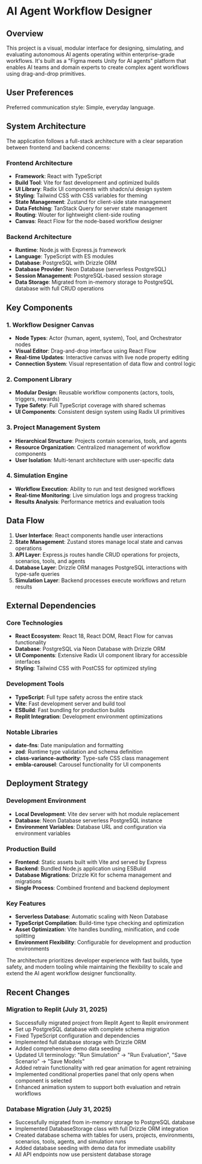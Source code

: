 # AI Agent Workflow Designer

## Overview

This project is a visual, modular interface for designing, simulating, and evaluating autonomous AI agents operating within enterprise-grade workflows. It's built as a "Figma meets Unity for AI agents" platform that enables AI teams and domain experts to create complex agent workflows using drag-and-drop primitives.

## User Preferences

Preferred communication style: Simple, everyday language.

## System Architecture

The application follows a full-stack architecture with a clear separation between frontend and backend concerns:

### Frontend Architecture
- **Framework**: React with TypeScript
- **Build Tool**: Vite for fast development and optimized builds
- **UI Library**: Radix UI components with shadcn/ui design system
- **Styling**: Tailwind CSS with CSS variables for theming
- **State Management**: Zustand for client-side state management
- **Data Fetching**: TanStack Query for server state management
- **Routing**: Wouter for lightweight client-side routing
- **Canvas**: React Flow for the node-based workflow designer

### Backend Architecture
- **Runtime**: Node.js with Express.js framework
- **Language**: TypeScript with ES modules
- **Database**: PostgreSQL with Drizzle ORM
- **Database Provider**: Neon Database (serverless PostgreSQL)
- **Session Management**: PostgreSQL-based session storage
- **Data Storage**: Migrated from in-memory storage to PostgreSQL database with full CRUD operations

## Key Components

### 1. Workflow Designer Canvas
- **Node Types**: Actor (human, agent, system), Tool, and Orchestrator nodes
- **Visual Editor**: Drag-and-drop interface using React Flow
- **Real-time Updates**: Interactive canvas with live node property editing
- **Connection System**: Visual representation of data flow and control logic

### 2. Component Library
- **Modular Design**: Reusable workflow components (actors, tools, triggers, rewards)
- **Type Safety**: Full TypeScript coverage with shared schemas
- **UI Components**: Consistent design system using Radix UI primitives

### 3. Project Management System
- **Hierarchical Structure**: Projects contain scenarios, tools, and agents
- **Resource Organization**: Centralized management of workflow components
- **User Isolation**: Multi-tenant architecture with user-specific data

### 4. Simulation Engine
- **Workflow Execution**: Ability to run and test designed workflows
- **Real-time Monitoring**: Live simulation logs and progress tracking
- **Results Analysis**: Performance metrics and evaluation tools

## Data Flow

1. **User Interface**: React components handle user interactions
2. **State Management**: Zustand stores manage local state and canvas operations
3. **API Layer**: Express.js routes handle CRUD operations for projects, scenarios, tools, and agents
4. **Database Layer**: Drizzle ORM manages PostgreSQL interactions with type-safe queries
5. **Simulation Layer**: Backend processes execute workflows and return results

## External Dependencies

### Core Technologies
- **React Ecosystem**: React 18, React DOM, React Flow for canvas functionality
- **Database**: PostgreSQL via Neon Database with Drizzle ORM
- **UI Components**: Extensive Radix UI component library for accessible interfaces
- **Styling**: Tailwind CSS with PostCSS for optimized styling

### Development Tools
- **TypeScript**: Full type safety across the entire stack
- **Vite**: Fast development server and build tool
- **ESBuild**: Fast bundling for production builds
- **Replit Integration**: Development environment optimizations

### Notable Libraries
- **date-fns**: Date manipulation and formatting
- **zod**: Runtime type validation and schema definition
- **class-variance-authority**: Type-safe CSS class management
- **embla-carousel**: Carousel functionality for UI components

## Deployment Strategy

### Development Environment
- **Local Development**: Vite dev server with hot module replacement
- **Database**: Neon Database serverless PostgreSQL instance
- **Environment Variables**: Database URL and configuration via environment variables

### Production Build
- **Frontend**: Static assets built with Vite and served by Express
- **Backend**: Bundled Node.js application using ESBuild
- **Database Migrations**: Drizzle Kit for schema management and migrations
- **Single Process**: Combined frontend and backend deployment

### Key Features
- **Serverless Database**: Automatic scaling with Neon Database
- **TypeScript Compilation**: Build-time type checking and optimization
- **Asset Optimization**: Vite handles bundling, minification, and code splitting
- **Environment Flexibility**: Configurable for development and production environments

The architecture prioritizes developer experience with fast builds, type safety, and modern tooling while maintaining the flexibility to scale and extend the AI agent workflow designer functionality.

## Recent Changes

### Migration to Replit (July 31, 2025)
- Successfully migrated project from Replit Agent to Replit environment
- Set up PostgreSQL database with complete schema migration
- Fixed TypeScript configuration and dependencies
- Implemented full database storage with Drizzle ORM
- Added comprehensive demo data seeding
- Updated UI terminology: "Run Simulation" → "Run Evaluation", "Save Scenario" → "Save Models"
- Added retrain functionality with red gear animation for agent retraining
- Implemented conditional properties panel that only opens when component is selected
- Enhanced animation system to support both evaluation and retrain workflows

### Database Migration (July 31, 2025)
- Successfully migrated from in-memory storage to PostgreSQL database
- Implemented DatabaseStorage class with full Drizzle ORM integration
- Created database schema with tables for users, projects, environments, scenarios, tools, agents, and simulation runs
- Added database seeding with demo data for immediate usability
- All API endpoints now use persistent database storage